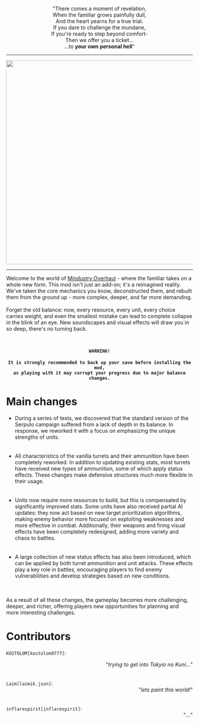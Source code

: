<p align='center'>"There comes a moment of revelation,
<br>When the familiar grows painfully dull,
<br>And the heart yearns for a true trial.
<br>If you dare to challenge the mundane,
<br>If you're ready to step beyond comfort-
<br>Then we offer you a ticket...    
<br>...to <b>your own personal hell</b>"</p>
<hr>
<div align="center">
<img src="https://github.com/KOCTOLOM/Mindustry-overhaul/raw/main/sprites-override/ui/logo.png" width="550">
</div>
<hr>
<p>Welcome to the world of <ins>Mindustry Overhaul</ins> - where the familiar takes on a whole new form.
This mod isn't just an add-on; it's a reimagined reality. We've taken the core mechanics you know, deconstructed them, and rebuilt them from the ground up - more complex, deeper, and far more demanding.
<br>
<br>Forget the old balance: now, every resource, every unit, every choice carries weight, and even the smallest mistake can lead to complete collapse in the blink of an eye.
New soundscapes and visual effects will draw you in so deep, there's no turning back.</p><br>
<div align="center">

<b>`WARNING!`</b>
<br>
<br><b>`It is strongly recommended to back up your save before installing the mod,`</b>
<br><b>`as playing with it may corrupt your progress due to major balance changes.`</b>

</div>
<h1>Main changes</h1>
<ul><li>During a series of tests, we discovered that the standard version of the Serpulo campaign suffered from a lack of depth in its balance. In response, we reworked it with a focus on emphasizing the unique strengths of units.</li>
<br>
<br><li>All characteristics of the vanilla turrets and their ammunition have been completely reworked. In addition to updating existing stats, most turrets have received new types of ammunition, some of which apply status effects. These changes make defensive structures much more flexible in their usage.</li>
<br>
<br><li>Units now require more resources to build, but this is compensated by significantly improved stats. Some units have also received partial AI updates: they now act based on new target prioritization algorithms, making enemy behavior more focused on exploiting weaknesses and more effective in combat. Additionally, their weapons and firing visual effects have been completely redesigned, adding more variety and chaos to battles.</li>
<br>
<br><li>A large collection of new status effects has also been introduced, which can be applied by both turret ammunition and unit attacks. These effects play a key role in battles, encouraging players to find enemy vulnerabilities and develop strategies based on new conditions.</li></ul>
<br>
<br>As a result of all these changes, the gameplay becomes more challenging, deeper, and richer, offering players new opportunities for planning and more interesting challenges.
<h1>Contributors</h1>
<div>
  
`KOSTOLOM[kostolom9777]`: <div align="right">"<em>trying to get into Tokyio no Kuni...</em>"</div>
<br>
<br>`Laim[laimik.json]`: <div align="right">"<em>lets paint this world!</em>"</div>
<br>
<br>`𝚒𝚗𝚏𝚕𝚊𝚛𝚎𝚜𝚙𝚒𝚛𝚒𝚝[𝚒𝚗𝚏𝚕𝚊𝚛𝚎𝚜𝚙𝚒𝚛𝚒𝚝]`: <div align="right">"<em>...</em>"</div>

</div>
